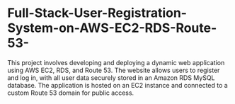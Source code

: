 # Full-Stack-User-Registration-System-on-AWS-EC2-RDS-Route-53-
This project involves developing and deploying a dynamic web application using AWS EC2, RDS, and Route 53. The website allows users to register and log in, with all user data securely stored in an Amazon RDS MySQL database. The application is hosted on an EC2 instance and connected to a custom Route 53 domain for public access.
